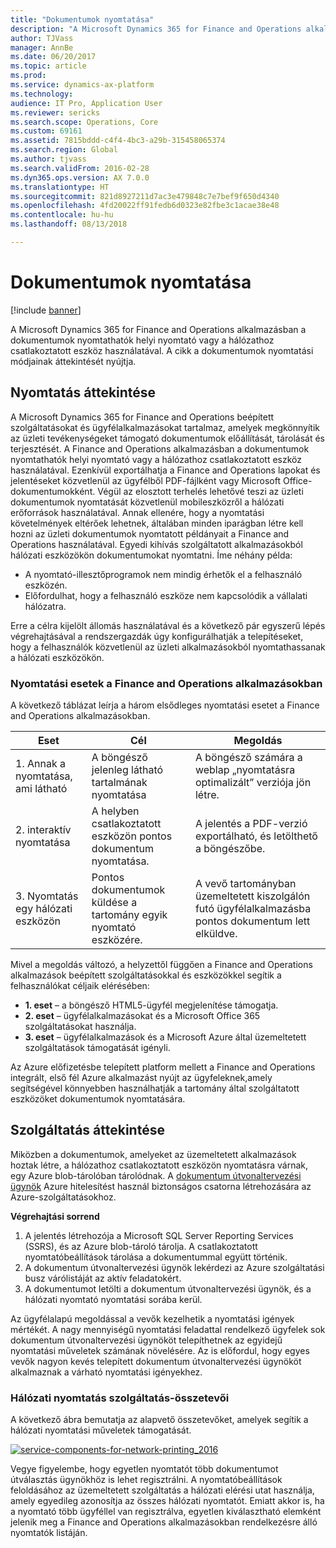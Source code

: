 ```yaml
---
title: "Dokumentumok nyomtatása"
description: "A Microsoft Dynamics 365 for Finance and Operations alkalmazásban a dokumentumok nyomtathatók helyi nyomtató vagy a hálózathoz csatlakoztatott eszköz használatával. A cikk a dokumentumok nyomtatási módjainak áttekintését nyújtja."
author: TJVass
manager: AnnBe
ms.date: 06/20/2017
ms.topic: article
ms.prod: 
ms.service: dynamics-ax-platform
ms.technology: 
audience: IT Pro, Application User
ms.reviewer: sericks
ms.search.scope: Operations, Core
ms.custom: 69161
ms.assetid: 7815bddd-c4f4-4bc3-a29b-315458065374
ms.search.region: Global
ms.author: tjvass
ms.search.validFrom: 2016-02-28
ms.dyn365.ops.version: AX 7.0.0
ms.translationtype: HT
ms.sourcegitcommit: 821d8927211d7ac3e479848c7e7bef9f650d4340
ms.openlocfilehash: 4fd20022ff91fedb6d0323e82fbe3c1acae38e48
ms.contentlocale: hu-hu
ms.lasthandoff: 08/13/2018

---
```


# <a name="document-printing"></a>Dokumentumok nyomtatása

[!include [banner](../includes/banner.md)]

A Microsoft Dynamics 365 for Finance and Operations alkalmazásban a dokumentumok nyomtathatók helyi nyomtató vagy a hálózathoz csatlakoztatott eszköz használatával. A cikk a dokumentumok nyomtatási módjainak áttekintését nyújtja.

## <a name="printing-overview"></a>Nyomtatás áttekintése

A Microsoft Dynamics 365 for Finance and Operations beépített szolgáltatásokat és ügyfélalkalmazásokat tartalmaz, amelyek megkönnyítik az üzleti tevékenységeket támogató dokumentumok előállítását, tárolását és terjesztését. A Finance and Operations alkalmazásban a dokumentumok nyomtathatók helyi nyomtató vagy a hálózathoz csatlakoztatott eszköz használatával. Ezenkívül exportálhatja a Finance and Operations lapokat és jelentéseket közvetlenül az ügyfélből PDF-fájlként vagy Microsoft Office-dokumentumokként. Végül az elosztott terhelés lehetővé teszi az üzleti dokumentumok nyomtatását közvetlenül mobileszközről a hálózati erőforrások használatával. Annak ellenére, hogy a nyomtatási követelmények eltérőek lehetnek, általában minden iparágban létre kell hozni az üzleti dokumentumok nyomtatott példányait a Finance and Operations használatával. Egyedi kihívás szolgáltatott alkalmazásokból hálózati eszközökön dokumentumokat nyomtatni. Íme néhány példa:

- A nyomtató-illesztőprogramok nem mindig érhetők el a felhasználó eszközén.
- Előfordulhat, hogy a felhasználó eszköze nem kapcsolódik a vállalati hálózatra.

Erre a célra kijelölt állomás használatával és a következő pár egyszerű lépés végrehajtásával a rendszergazdák úgy konfigurálhatják a telepítéseket, hogy a felhasználók közvetlenül az üzleti alkalmazásokból nyomtathassanak a hálózati eszközökön.

### <a name="printing-scenarios-in-finance-and-operations-applications"></a>Nyomtatási esetek a Finance and Operations alkalmazásokban

A következő táblázat leírja a három elsődleges nyomtatási esetet a Finance and Operations alkalmazásokban.

| Eset                        | Cél                                                      | Megoldás |
|---------------------------------|-----------------------------------------------------------|----------|
| 1. Annak a nyomtatása, ami látható        | A böngésző jelenleg látható tartalmának nyomtatása             | A böngésző számára a weblap „nyomtatásra optimalizált” verziója jön létre. |
| 2. interaktív nyomtatása         | A helyben csatlakoztatott eszközön pontos dokumentum nyomtatása. | A jelentés a PDF-verzió exportálható, és letölthető a böngészőbe. |
| 3. Nyomtatás egy hálózati eszközön | Pontos dokumentumok küldése a tartomány egyik nyomtató eszközére.     | A vevő tartományban üzemeltetett kiszolgálón futó ügyfélalkalmazásba pontos dokumentum lett elküldve. |

Mivel a megoldás változó, a helyzettől függően a Finance and Operations alkalmazások beépített szolgáltatásokkal és eszközökkel segítik a felhasználókat céljaik elérésében:

- **1. eset** – a böngésző HTML5-ügyfél megjelenítése támogatja.
- **2. eset** – ügyfélalkalmazásokat és a Microsoft Office 365 szolgáltatásokat használja.
- **3. eset** – ügyfélalkalmazások és a Microsoft Azure által üzemeltetett szolgáltatások támogatását igényli.

Az Azure előfizetésbe telepített platform mellett a Finance and Operations integrált, első fél Azure alkalmazást nyújt az ügyfeleknek,amely segítségével könnyebben használhatják a tartomány által szolgáltatott eszközöket dokumentumok nyomtatására.

## <a name="service-overview"></a>Szolgáltatás áttekintése
Miközben a dokumentumok, amelyeket az üzemeltetett alkalmazások hoztak létre, a hálózathoz csatlakoztatott eszközön nyomtatásra várnak, egy Azure blob-tárolóban tárolódnak. A [dokumentum útvonaltervezési ügynök](install-document-routing-agent.md) Azure hitelesítést használ biztonságos csatorna létrehozására az Azure-szolgáltatásokhoz.

**Végrehajtási sorrend**

1. A jelentés létrehozója a Microsoft SQL Server Reporting Services (SSRS), és az Azure blob-tároló tárolja. A csatlakoztatott nyomtatóbeállítások tárolása a dokumentummal együtt történik.
2. A dokumentum útvonaltervezési ügynök lekérdezi az Azure szolgáltatási busz várólistáját az aktív feladatokért.
3. A dokumentumot letölti a dokumentum útvonaltervezési ügynök, és a hálózati nyomtató nyomtatási sorába kerül.

Az ügyfélalapú megoldással a vevők kezelhetik a nyomtatási igények mértékét. A nagy mennyiségű nyomtatási feladattal rendelkező ügyfelek sok dokumentum útvonaltervezési ügynököt telepíthetnek az egyidejű nyomtatási műveletek számának növelésére. Az is előfordul, hogy egyes vevők nagyon kevés telepített dokumentum útvonaltervezési ügynököt alkalmaznak a várható nyomtatási igényekhez.

### <a name="service-components-for-network-printing"></a>Hálózati nyomtatás szolgáltatás-összetevői

A következő ábra bemutatja az alapvető összetevőket, amelyek segítik a hálózati nyomtatási műveletek támogatását.

[![service-components-for-network-printing\_2016](./media/service-components-for-network-printing_2016.png)](./media/service-components-for-network-printing_2016.png)

Vegye figyelembe, hogy egyetlen nyomtatót több dokumentumot útválasztás ügynökhöz is lehet regisztrálni. A nyomtatóbeállítások feloldásához az üzemeltetett szolgáltatás a hálózati elérési utat használja, amely egyedileg azonosítja az összes hálózati nyomtatót. Emiatt akkor is, ha a nyomtató több ügyféllel van regisztrálva, egyetlen kiválasztható elemként jelenik meg a Finance and Operations alkalmazásokban rendelkezésre álló nyomtatók listáján.

